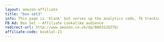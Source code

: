 ```yaml
---
layout: amazon-affiliate
title: "box-set3"
info: This page is 'blank' but serves up the analytics code, fb tracking pixel, and amazon affiliate link before forwarding to Amazon.
FB Ad: Box Set - Affiliate Lookalike audience
redirect-url: http://www.amazon.co.uk/dp/B00IGJQZ7O/
affiliate-code: bxuklal-21
---
```

